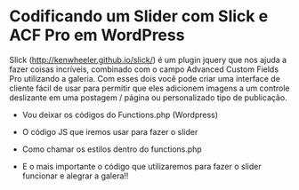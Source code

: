 # Codificando um Slider com Slick e ACF Pro em WordPress

Slick (http://kenwheeler.github.io/slick/) é um plugin jquery que nos ajuda a fazer coisas incríveis, combinado com o campo Advanced Custom Fields Pro utilizando a galeria. Com esses dois você pode criar uma interface de cliente fácil de usar para permitir que eles adicionem imagens a um controle deslizante em uma postagem / página ou personalizado tipo de publicação.

- Vou deixar os códigos do Functions.php (Wordpress)

- O código JS que iremos usar para fazer o slider

- Como chamar os estilos dentro do functions.php

- E o mais importante o código que utilizaremos para fazer o slider funcionar e alegrar a galera!!
